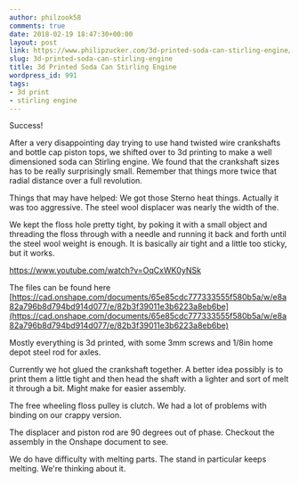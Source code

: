 ```yaml
---
author: philzook58
comments: true
date: 2018-02-19 18:47:30+00:00
layout: post
link: https://www.philipzucker.com/3d-printed-soda-can-stirling-engine/
slug: 3d-printed-soda-can-stirling-engine
title: 3d Printed Soda Can Stirling Engine
wordpress_id: 991
tags:
- 3d print
- stirling engine
---
```


Success!

After a very disappointing day trying to use hand twisted wire crankshafts and bottle cap piston tops, we shifted over to 3d printing to make a well dimensioned soda can Stirling engine. We found that the crankshaft sizes has to be really surprisingly small. Remember that things more twice that radial distance over a full revolution.

Things that may have helped: We got those Sterno heat things. Actually it was too aggressive. The steel wool displacer was nearly the width of the.

We kept the floss hole pretty tight, by poking it with a small object and threading the floss through with a needle and running it back and forth until the steel wool weight is enough. It is basically air tight and a little too sticky, but it works.

https://www.youtube.com/watch?v=OqCxWK0yNSk

The files can be found here [https://cad.onshape.com/documents/65e85cdc777333555f580b5a/w/e8a82a796b8d794bd914d077/e/82b3f39011e3b6223a8eb6be](https://cad.onshape.com/documents/65e85cdc777333555f580b5a/w/e8a82a796b8d794bd914d077/e/82b3f39011e3b6223a8eb6be)

Mostly everything is 3d printed, with some 3mm screws and 1/8in home depot steel rod for axles.

Currently we hot glued the crankshaft together. A better idea possibly is to print them a little tight and then head the shaft with a lighter and sort of melt it through a bit. Might make for easier assembly.

The free wheeling floss pulley is clutch. We had a lot of problems with binding on our crappy version.

The displacer and piston rod are 90 degrees out of phase. Checkout the assembly in the Onshape document to see.

We do have difficulty with melting parts. The stand in particular keeps melting. We're thinking about it.
